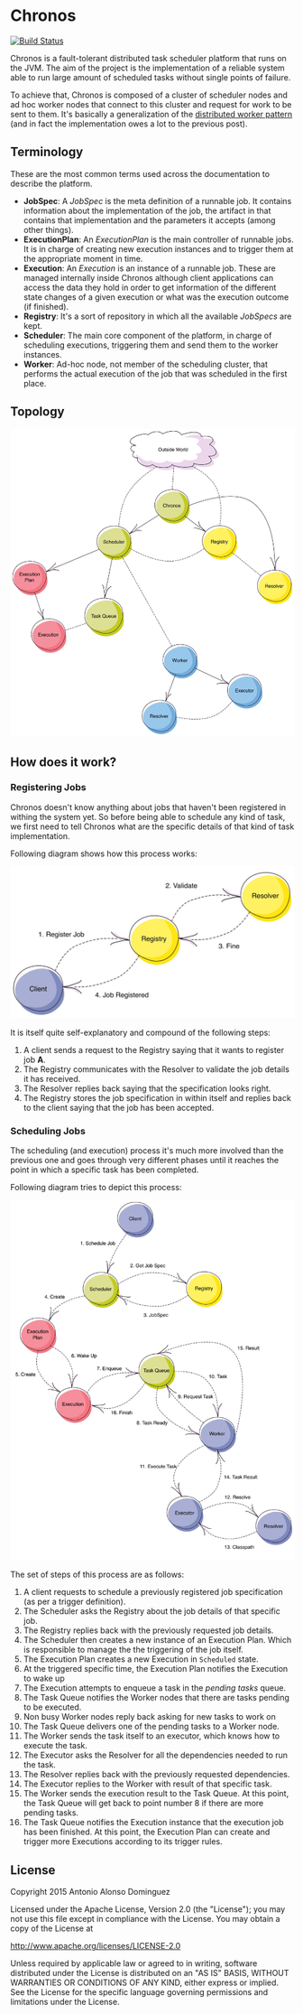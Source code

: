 # Chronos

[![Build Status](https://travis-ci.org/alonsodomin/chronos.svg)](https://travis-ci.org/alonsodomin/chronos)

Chronos is a fault-tolerant distributed task scheduler platform that runs on the JVM. The aim of the project is
the implementation of a reliable system able to run large amount of scheduled tasks without single points of failure.

To achieve that, Chronos is composed of a cluster of scheduler nodes and ad hoc worker nodes that connect to this
cluster and request for work to be sent to them. It's basically a generalization of the [distributed worker
pattern](http://letitcrash.com/post/29044669086/balancing-workload-across-nodes-with-akka-2) (and in fact the
implementation owes a lot to the previous post).

## Terminology

These are the most common terms used across the documentation to describe the platform.

* **JobSpec**: A *JobSpec* is the meta definition of a runnable job. It contains information about the implementation 
 of the job, the artifact in that contains that implementation and the parameters it accepts (among other things).
* **ExecutionPlan**: An *ExecutionPlan* is the main controller of runnable jobs. It is in charge of creating new
 execution instances and to trigger them at the appropriate moment in time.
* **Execution**: An *Execution* is an instance of a runnable job. These are managed internally inside Chronos
 although client applications can access the data they hold in order to get information of the different state
 changes of a given execution or what was the execution outcome (if finished).
* **Registry**: It's a sort of repository in which all the available *JobSpecs* are kept.
* **Scheduler**: The main core component of the platform, in charge of scheduling executions, triggering them and
 send them to the worker instances.
* **Worker**: Ad-hoc node, not member of the scheduling cluster, that performs the actual execution of the job
 that was scheduled in the first place.
 
## Topology

![Topology](docs/img/Topology.jpg)

## How does it work?

### Registering Jobs

Chronos doesn't know anything about jobs that haven't been registered in withing the system yet. So before being able
to schedule any kind of task, we first need to tell Chronos what are the specific details of that kind of task
implementation.
 
Following diagram shows how this process works: 

![RegisterJobWorkdlow](docs/img/RegisterJobWorkflow.jpg)

It is itself quite self-explanatory and compound of the following steps:

 1. A client sends a request to the Registry saying that it wants to register job **A**.
 2. The Registry communicates with the Resolver to validate the job details it has received.
 3. The Resolver replies back saying that the specification looks right.
 4. The Registry stores the job specification in within itself and replies back to the client saying that the job
 has been accepted.

### Scheduling Jobs

The scheduling (and execution) process it's much more involved than the previous one and goes through very different
phases until it reaches the point in which a specific task has been completed.

Following diagram tries to depict this process:

![ScheduleJobWorkdlow](docs/img/ScheduleJobWorkflow.jpg)

The set of steps of this process are as follows:

 1. A client requests to schedule a previously registered job specification (as per a trigger definition).
 2. The Scheduler asks the Registry about the job details of that specific job.
 3. The Registry replies back with the previously requested job details.
 4. The Scheduler then creates a new instance of an Execution Plan. Which is responsible to manage the the triggering
  of the job itself.
 5. The Execution Plan creates a new Execution in `Scheduled` state.
 6. At the triggered specific time, the Execution Plan notifies the Execution to wake up
 7. The Execution attempts to enqueue a task in the *pending tasks* queue.
 8. The Task Queue notifies the Worker nodes that there are tasks pending to be executed.
 9. Non busy Worker nodes reply back asking for new tasks to work on
 10. The Task Queue delivers one of the pending tasks to a Worker node.
 11. The Worker sends the task itself to an executor, which knows how to execute the task.
 12. The Executor asks the Resolver for all the dependencies needed to run the task.
 13. The Resolver replies back with the previously requested dependencies.
 14. The Executor replies to the Worker with result of that specific task.
 15. The Worker sends the execution result to the Task Queue. At this point, the Task Queue will get back to point
  number 8 if there are more pending tasks.
 16. The Task Queue notifies the Execution instance that the execution job has been finished. At this point, the
  Execution Plan can create and trigger more Executions according to its trigger rules.
  
## License

Copyright 2015 Antonio Alonso Dominguez

Licensed under the Apache License, Version 2.0 (the "License");
you may not use this file except in compliance with the License.
You may obtain a copy of the License at

http://www.apache.org/licenses/LICENSE-2.0

Unless required by applicable law or agreed to in writing, software
distributed under the License is distributed on an "AS IS" BASIS,
WITHOUT WARRANTIES OR CONDITIONS OF ANY KIND, either express or implied.
See the License for the specific language governing permissions and
limitations under the License.